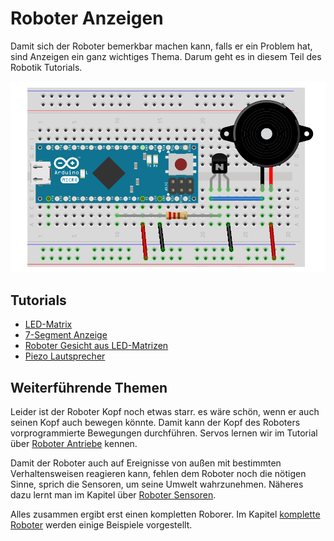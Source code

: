 # Roboter Anzeigen

Damit sich der Roboter bemerkbar machen kann, falls er ein Problem hat, sind Anzeigen ein ganz wichtiges Thema. Darum geht es in diesem Teil des Robotik Tutorials.

![LED](../images/slide2.png)

## Tutorials

* [LED-Matrix](exercises/led-matrix.md "LED-Matrix")
* [7-Segment Anzeige](exercises/7-segment.md "7-Segment Anzeige")
* [Roboter Gesicht aus LED-Matrizen](exercises/multi-led-matrix.md "Roboter Gesicht aus LED-Matrizen")
* [Piezo Lautsprecher](exercises/piezo.md "Piezo Lautsprecher")


## Weiterführende Themen

Leider ist der Roboter Kopf noch etwas starr. es wäre schön, wenn er auch seinen Kopf auch bewegen könnte. Damit kann der Kopf des Roboters vorprogrammierte Bewegungen durchführen. Servos lernen wir im Tutorial über [Roboter Antriebe](actors.md) kennen.
 
Damit der Roboter auch auf Ereignisse von außen mit bestimmten Verhaltensweisen reagieren kann, fehlen dem Roboter noch die nötigen Sinne, sprich die Sensoren, um seine Umwelt wahrzunehmen. Näheres dazu lernt man im Kapitel über [Roboter Sensoren](sensors.md). 

Alles zusammen ergibt erst einen kompletten Roborer. Im Kapitel [komplette Roboter](robots.md) werden einige Beispiele vorgestellt.

